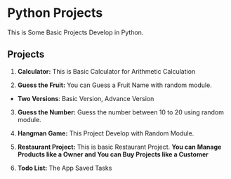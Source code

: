 # Python Projects

This is Some Basic Projects Develop in Python.

## Projects

1. **Calculator:** This is Basic Calculator for Arithmetic Calculation
 
2. **Guess the Fruit:** You can Guess a Fruit Name with random module.
- **Two Versions**: Basic Version, Advance Version

3. **Guess the Number:** Guess the number between 10 to 20 using random module.

4. **Hangman Game:** This Project Develop with Random Module.

5. **Restaurant Project:** This is basic Restaurant Project. **You can Manage Products like a Owner and You can Buy Projects like a Customer**

6. **Todo List:** The App Saved Tasks

